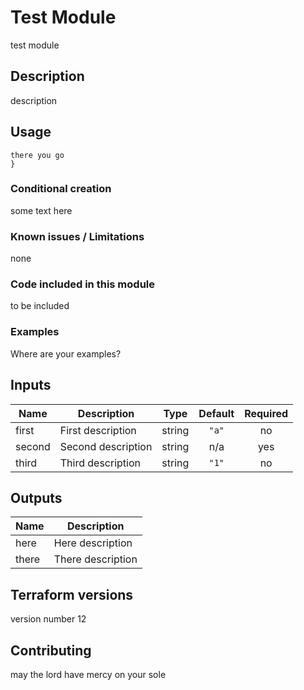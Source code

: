 # Test Module

test module

## Description

description

## Usage

```hcl
there you go
}
```

### Conditional creation

some text here

### Known issues / Limitations

none

### Code included in this module

to be included

### Examples

Where are your examples?

## Inputs

| Name | Description | Type | Default | Required |
|------|-------------|:----:|:-----:|:-----:|
| first | First description | string | `"a"` | no |
| second | Second description | string | n/a | yes |
| third | Third description | string | `"1"` | no |

## Outputs

| Name | Description |
|------|-------------|
| here | Here description |
| there | There description |

## Terraform versions

version number 12

## Contributing

may the lord have mercy on your sole
